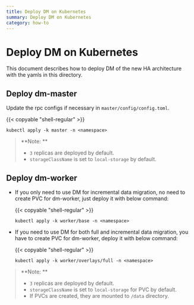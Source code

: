 ```yaml
---
title: Deploy DM on Kubernetes
summary: Deploy DM on Kubernetes
category: how-to
---
```


# Deploy DM on Kubernetes

This document describes how to deploy DM of the new HA architecture with the yamls in this directory.

## Deploy dm-master

Update the rpc configs if necessary in `master/config/config.toml`.

{{< copyable "shell-regular" >}}

``` shell
kubectl apply -k master -n <namespace>
```

> **Note: **
>
> - `3` replicas are deployed by default.
> - `storageClassName` is set to `local-storage` by default.

## Deploy dm-worker

- If you only need to use DM for incremental data migration, no need to create PVC for dm-worker, just deploy it with below command:

    {{< copyable "shell-regular" >}}

    ``` shell
    kubectl apply -k worker/base -n <namespace>
    ```

- If you need to use DM for both full and incremental data migration, you have to create PVC for dm-worker, deploy it with below command:

    {{< copyable "shell-regular" >}}

    ``` shell
    kubectl apply -k worker/overlays/full -n <namespace>
    ```

> **Note: **
>
> - `3` replicas are deployed by default.
> - `storageClassName` is set to `local-storage` for PVC by default.
> - If PVCs are created, they are mounted to `/data` directory.
